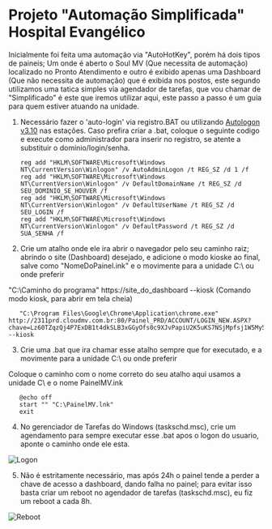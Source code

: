 # Projeto "Automação Simplificada" Hospital Evangélico

Inicialmente foi feita uma automação via "AutoHotKey", porém há dois tipos de paineis;
Um onde é aberto o Soul MV (Que necessita de automação) localizado no Pronto Atendimento e outro é exibido apenas uma Dashboard (Que não necessita de automação) que é exibida nos postos,
este segundo utilizamos uma tatica simples via agendador de tarefas, que vou chamar de "Simplificado" é este que iremos utilizar aqui, este passo a passo é um guia para quem estiver atuando na unidade.

1. Necessário fazer o 'auto-login' via registro\.BAT ou utilizando [Autologon v3.10](https://learn.microsoft.com/pt-br/sysinternals/downloads/autologon) nas estações.
Caso prefira criar a .bat, coloque o seguinte codigo e execute como administrador para inserir no registro, se atente a substituir o dominio/login/senha.

       reg add "HKLM\SOFTWARE\Microsoft\Windows NT\CurrentVersion\Winlogon" /v AutoAdminLogon /t REG_SZ /d 1 /f
       reg add "HKLM\SOFTWARE\Microsoft\Windows NT\CurrentVersion\Winlogon" /v DefaultDomainName /t REG_SZ /d SEU_DOMINIO_SE_HOUVER /f
       reg add "HKLM\SOFTWARE\Microsoft\Windows NT\CurrentVersion\Winlogon" /v DefaultUserName /t REG_SZ /d SEU_LOGIN /f
       reg add "HKLM\SOFTWARE\Microsoft\Windows NT\CurrentVersion\Winlogon" /v DefaultPassword /t REG_SZ /d SUA_SENHA /f

2. Crie um atalho onde ele ira abrir o navegador pelo seu caminho raiz; abrindo o site (Dashboard) desejado, e adicione o modo kioske ao final, salve como "NomeDoPainel.ink" e o movimente para a unidade C:\ ou onde preferir

"C:\Caminho do programa" https://site_do_dashboard --kiosk (Comando modo kiosk, para abrir em tela cheia)

       "C:\Program Files\Google\Chrome\Application\chrome.exe" http://2311prd.cloudmv.com.br:80/Painel_PRD/ACCOUNT/LOGIN_NEW.ASPX?chave=Lz60TZqzQj4P7ExDB1t4dkSLB3xGGyOfs0c9XJvPapiU2K5uKS7NSjMpfsj1W5My5Je2PHZHXtXmkqz1BfYuww%3d%3d --kiosk


3. Crie uma .bat que ira chamar esse atalho sempre que for executado, e a movimente para a unidade C:\ ou onde preferir

Coloque o caminho com o nome correto do seu atalho aqui usamos a unidade C\ e o nome PainelMV.ink

       @echo off
       start "" "C:\PainelMV.lnk"
       exit

4. No gerenciador de Tarefas do Windows (taskschd.msc), crie um agendamento para sempre executar esse .bat apos o logon do usuario, aponte o caminho onde ele esta.

![Logon](https://i.ibb.co/pjypB6Hc/Apos-Logon.jpg)

5. Não é estritamente necessário, mas após 24h o painel tende a perder a chave de acesso a dashboard, dando falha no painel; para evitar isso basta criar um reboot no agendador de tarefas (taskschd.msc), eu fiz um reboot a cada 8h.

![Reboot](https://i.ibb.co/Q37wqJdS/Reboot.jpg)


